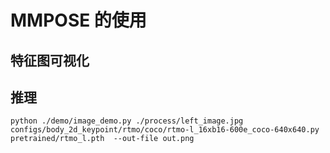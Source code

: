 # MMPOSE 的使用


## 特征图可视化


## 推理
```
python ./demo/image_demo.py ./process/left_image.jpg configs/body_2d_keypoint/rtmo/coco/rtmo-l_16xb16-600e_coco-640x640.py pretrained/rtmo_l.pth  --out-file out.png
```